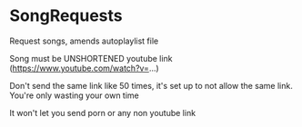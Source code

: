 # SongRequests
Request songs, amends autoplaylist file

Song must be UNSHORTENED youtube link (https://www.youtube.com/watch?v=...)

Don't send the same link like 50 times, it's set up to not allow the same link. You're only wasting your own time

It won't let you send porn or any non youtube link
